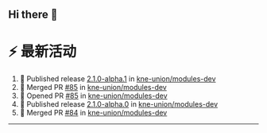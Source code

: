 ## Hi there 👋

<!--

**Here are some ideas to get you started:**

🙋‍♀️ A short introduction - what is your organization all about?
🌈 Contribution guidelines - how can the community get involved?
👩‍💻 Useful resources - where can the community find your docs? Is there anything else the community should know?
🍿 Fun facts - what does your team eat for breakfast?
🧙 Remember, you can do mighty things with the power of [Markdown](https://docs.github.com/github/writing-on-github/getting-started-with-writing-and-formatting-on-github/basic-writing-and-formatting-syntax)
-->


# ⚡ 最新活动

<!--START_SECTION:activity-->
1. 🚀 Published release [2.1.0-alpha.1](https://github.com/kne-union/modules-dev/releases/tag/2.1.0-alpha.1) in [kne-union/modules-dev](https://github.com/kne-union/modules-dev)
2. 🎉 Merged PR [#85](https://github.com/kne-union/modules-dev/pull/85) in [kne-union/modules-dev](https://github.com/kne-union/modules-dev)
3. 💪 Opened PR [#85](https://github.com/kne-union/modules-dev/pull/85) in [kne-union/modules-dev](https://github.com/kne-union/modules-dev)
4. 🚀 Published release [2.1.0-alpha.0](https://github.com/kne-union/modules-dev/releases/tag/2.1.0-alpha.0) in [kne-union/modules-dev](https://github.com/kne-union/modules-dev)
5. 🎉 Merged PR [#84](https://github.com/kne-union/modules-dev/pull/84) in [kne-union/modules-dev](https://github.com/kne-union/modules-dev)
<!--END_SECTION:activity-->

---
